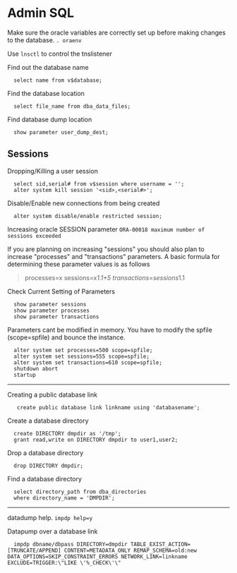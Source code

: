 # Admin SQL

Make sure the oracle variables are correctly set up before making changes to the database. `. oraenv`

Use `lnsctl` to control the tnslistener

Find out the database name
```plsql
  select name from v$database;
```
Find the database location
```plsql
  select file_name from dba_data_files;
```
Find database dump location
```plsql
  show parameter user_dump_dest;
```

## Sessions

Dropping/Killing a user session
```plsql
  select sid,serial# from v$session where username = '';
  alter system kill session '<sid>,<serial#>';
```
Disable/Enable new connections from being created
```plsql
  alter system disable/enable restricted session;
```
Increasing oracle SESSION parameter `ORA-00018 maximum number of sessions exceeded`

If you are planning on increasing "sessions" you should also plan to increase "processes" and "transactions" parameters.
A basic formula for determining  these parameter values is as follows

> processes=x
> sessions=x*1.1+5
> transactions=sessions*1.1
 
Check Current Setting of Parameters
```plsql
  show parameter sessions
  show parameter processes
  show parameter transactions
```
  
Parameters cant be modified in memory. You have to modify the spfile (scope=spfile) and bounce the instance.
```plsql
  alter system set processes=500 scope=spfile;
  alter system set sessions=555 scope=spfile;
  alter system set transactions=610 scope=spfile;
  shutdown abort
  startup 
```
----
Creating a public database link
```plsql
   create public database link linkname using 'databasename';
```
Create a database directory
```plsql
  create DIRECTORY dmpdir as '/tmp';
  grant read,write on DIRECTORY dmpdir to user1,user2;
```
Drop a database directory
```plsql
  drop DIRECTORY dmpdir;
```
Find a database directory
```plsql
  select directory_path from dba_directories
  where directory_name = 'DMPDIR';
```
----
datadump help. `impdp help=y`

Datapump over a database link
```
  impdp dbname/dbpass DIRECTORY=dmpdir TABLE_EXIST_ACTION=[TRUNCATE/APPEND] CONTENT=METADATA_ONLY REMAP_SCHEMA=old:new DATA_OPTIONS=SKIP_CONSTRAINT_ERRORS NETWORK_LINK=linkname EXCLUDE=TRIGGER:\"LIKE \'%_CHECK\'\"
```
